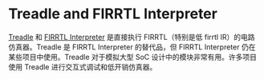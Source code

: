 # Treadle and FIRRTL Interpreter

[Treadle](https://github.com/freechipsproject/treadle) 和 [FIRRTL Interpreter](https://github.com/freechipsproject/firrtl-interpreter) 是直接执行 FIRRTL（特别是低 firrtl IR）的电路仿真器。Treadle 是 FIRRTL Interpreter 的替代品，但 FIRRTL Interpreter 仍在某些项目中使用。Treadle 对于模拟大型 SoC 设计中的模块非常有用。许多项目使用 Treadle 进行交互式调试和低开销仿真器。
